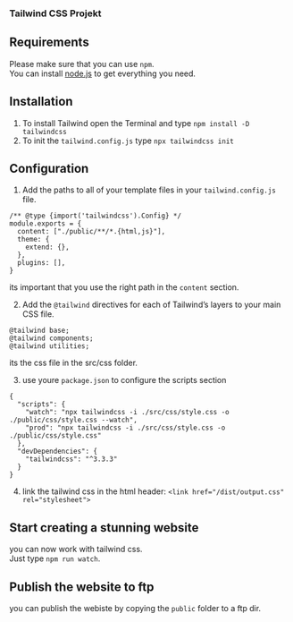 ### Tailwind CSS Projekt

## Requirements

Please make sure that you can use `npm`.<br>
You can install [node.js](https://nodejs.org/de) to get everything you need.

## Installation

1.  To install Tailwind open the Terminal and type `npm install -D tailwindcss`<br>
2.  To init the `tailwind.config.js` type `npx tailwindcss init`

## Configuration

1. Add the paths to all of your template files in your `tailwind.config.js` file.<br>

```
/** @type {import('tailwindcss').Config} */
module.exports = {
  content: ["./public/**/*.{html,js}"],
  theme: {
    extend: {},
  },
  plugins: [],
}
```

its important that you use the right path in the `content` section.

2. Add the `@tailwind` directives for each of Tailwind’s layers to your main CSS file.

```
@tailwind base;
@tailwind components;
@tailwind utilities;
```

its the css file in the src/css folder.

3. use youre `package.json` to configure the scripts section

```
{
  "scripts": {
    "watch": "npx tailwindcss -i ./src/css/style.css -o ./public/css/style.css --watch",
    "prod": "npx tailwindcss -i ./src/css/style.css -o ./public/css/style.css"
  },
  "devDependencies": {
    "tailwindcss": "^3.3.3"
  }
}
```

4. link the tailwind css in the html header:
   `<link href="/dist/output.css" rel="stylesheet">`

## Start creating a stunning website

you can now work with tailwind css. <br>
Just type `npm run watch`.

## Publish the website to ftp

you can publish the webiste by copying the `public` folder to a ftp dir.
